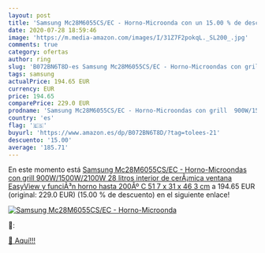 ```yaml
---
layout: post
title: 'Samsung Mc28M6055CS/EC - Horno-Microonda con un 15.00 % de descuento'
date: 2020-07-28 18:59:46
image: 'https://m.media-amazon.com/images/I/31Z7F2pokqL._SL200_.jpg'
comments: true
category: ofertas
author: ring
slug: 'B072BN6T8D-es Samsung Mc28M6055CS/EC - Horno-Microondas con grill...'
tags: samsung
actualPrice: 194.65 EUR
currency: EUR
price: 194.65
comparePrice: 229.0 EUR
prodname: 'Samsung Mc28M6055CS/EC - Horno-Microondas con grill  900W/1500W/2100W  28 litros  interior de cerÃ¡mica  ventana EasyView y funciÃ³n horno hasta 200Âº C  51 7 x 31 x 46 3 cm'
country: 'es'
flag: '🇪🇸'
buyurl: 'https://www.amazon.es/dp/B072BN6T8D/?tag=tolees-21'
descuento: '15.00'
average: '185.71'
---
```


En este momento está [Samsung Mc28M6055CS/EC - Horno-Microondas con grill  900W/1500W/2100W  28 litros  interior de cerÃ¡mica  ventana EasyView y funciÃ³n horno hasta 200Âº C  51 7 x 31 x 46 3 cm](https://www.amazon.es/dp/B072BN6T8D/?tag=tolees-21) a 194.65 EUR (original: 229.0 EUR) (15.00 %  de descuento) en el siguiente enlace!

[![Samsung Mc28M6055CS/EC - Horno-Microonda](https://m.media-amazon.com/images/I/31Z7F2pokqL._SL200_.jpg)](https://www.amazon.es/dp/B072BN6T8D/?tag=tolees-21)

🔎:


[🛒 Aquí!!!](https://www.amazon.es/dp/B072BN6T8D/?tag=tolees-21)
